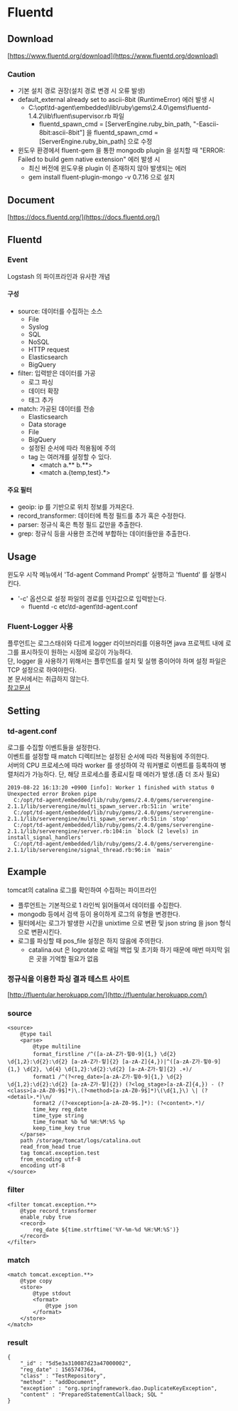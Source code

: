 # Fluentd

## Download
[https://www.fluentd.org/download](https://www.fluentd.org/download)

### Caution
* 기본 설치 경로 권장(설치 경로 변경 시 오류 발생)
* default_external already set to ascii-8bit (RuntimeError) 에러 발생 시
	+ C:\opt\td-agent\embedded\lib\ruby\gems\2.4.0\gems\fluentd-1.4.2\lib\fluent\supervisor.rb 파일
		- fluentd_spawn_cmd = [ServerEngine.ruby_bin_path, "-Eascii-8bit:ascii-8bit"] 을 fluentd_spawn_cmd = [ServerEngine.ruby_bin_path] 으로 수정
* 윈도우 환경에서 fluent-gem 을 통한 mongodb plugin 을 설치할 때 "ERROR: Failed to build gem native extension" 에러 발생 시
	+ 최신 버전에 윈도우용 plugin 이 존재하지 않아 발생되는 에러
	+ gem install fluent-plugin-mongo -v 0.7.16 으로 설치

## Document
[https://docs.fluentd.org/](https://docs.fluentd.org/)

## Fluentd

### Event
Logstash 의 파이프라인과 유사한 개념

#### 구성
* source: 데이터를 수집하는 소스
	+ File
	+ Syslog
	+ SQL
	+ NoSQL
	+ HTTP request
	+ Elasticsearch
	+ BigQuery
* filter: 입력받은 데이터를 가공
	+ 로그 파싱
	+ 데이터 확장
	+ 태그 추가
* match: 가공된 데이터를 전송
	+ Elasticsearch
	+ Data storage
	+ File
	+ BigQuery
	+ 설정된 순서에 따라 적용됨에 주의
	+ tag 는 여러개를 설정할 수 있다.
		- <match a.** b.**>
		- <match a.{temp,test}.*>

#### 주요 필터
* geoip: ip 를 기반으로 위치 정보를 가져온다.
* record_transformer: 데이터에 특정 필드를 추가 혹은 수정한다.
* parser: 정규식 혹은 특정 필드 값만을 추출한다.
* grep: 정규식 등을 사용한 조건에 부합하는 데이터들만을 추출한다.

## Usage
윈도우 시작 메뉴에서 'Td-agent Command Prompt' 실행하고 'fluentd' 를 실행시킨다.
* '-c' 옵션으로 설정 파일의 경로를 인자값으로 입력받는다.
	+ fluentd -c etc\td-agent\td-agent.conf

### Fluent-Logger 사용
플루언트는 로그스태쉬와 다르게 logger 라이브러리를 이용하면 java 프로젝트 내에 로그를 표시하듯이 원하는 시점에 로깅이 가능하다.  
단, logger 을 사용하기 위해서는 플루언트를 설치 및 실행 중이어야 하며 설정 파일은 TCP 설정으로 하여야한다.  
본 문서에서는 취급하지 않는다.  
[참고문서](http://github.com/fluent/fluent-logger-java)

## Setting

### td-agent.conf
로그를 수집할 이벤트들을 설정한다.  
이벤트를 설정할 때 match 디렉티브는 설정된 순서에 따라 적용됨에 주의한다.  
서버의 CPU 프로세스에 따라 worker 를 생성하여 각 워커별로 이벤트를 등록하여 병렬처리가 가능하다. 단, 해당 프로세스를 종료시킬 때 에러가 발생.(좀 더 조사 필요)
```
2019-08-22 16:13:20 +0900 [info]: Worker 1 finished with status 0
Unexpected error Broken pipe
  C:/opt/td-agent/embedded/lib/ruby/gems/2.4.0/gems/serverengine-2.1.1/lib/serverengine/multi_spawn_server.rb:51:in `write'
  C:/opt/td-agent/embedded/lib/ruby/gems/2.4.0/gems/serverengine-2.1.1/lib/serverengine/multi_spawn_server.rb:51:in `stop'
  C:/opt/td-agent/embedded/lib/ruby/gems/2.4.0/gems/serverengine-2.1.1/lib/serverengine/server.rb:104:in `block (2 levels) in install_signal_handlers'
  C:/opt/td-agent/embedded/lib/ruby/gems/2.4.0/gems/serverengine-2.1.1/lib/serverengine/signal_thread.rb:96:in `main'
```

## Example
tomcat의 catalina 로그를 확인하여 수집하는 파이프라인
* 플루언트는 기본적으로 1 라인씩 읽어들여서 데이터를 수집한다.
* mongodb 등에서 검색 등이 용이하게 로그의 유형을 변경한다.
* 필터에서는 로그가 발생한 시간을 unixtime 으로 변환 및 json string 을 json 형식으로 변환시킨다.
* 로그를 파싱할 때 pos_file 설정은 하지 않음에 주의한다.
	+ catalina.out 은 logrotate 로 매일 백업 및 초기화 하기 때문에 매번 마지막 읽은 곳을 기억할 필요가 없음

### 정규식을 이용한 파싱 결과 테스트 사이트
[http://fluentular.herokuapp.com/](http://fluentular.herokuapp.com/)

### source
```
<source>
    @type tail
    <parse>
        @type multiline
        format_firstline /^([a-zA-Z가-힣0-9]{1,} \d{2} \d{1,2}:\d{2}:\d{2} [a-zA-Z가-힣]{2} [a-zA-Z]{4,})|^([a-zA-Z가-힣0-9]{1,} \d{2}, \d{4} \d{1,2}:\d{2}:\d{2} [a-zA-Z가-힣]{2} .+)/
        format1 /^(?<reg_date>[a-zA-Z가-힣0-9]{1,} \d{2} \d{1,2}:\d{2}:\d{2} [a-zA-Z가-힣]{2}) (?<log_stage>[a-zA-Z]{4,}) - (?<class>[a-zA-Z0-9$]*)\.(?<method>[a-zA-Z0-9$]*)\(\d{1,}\) \| (?<detail>.*)\n/
        format2 /(?<exception>[a-zA-Z0-9$.]*): (?<content>.*)/
        time_key reg_date
        time_type string
        time_format %b %d %H:%M:%S %p
        keep_time_key true
    </parse>
    path /storage/tomcat/logs/catalina.out
    read_from_head true
    tag tomcat.exception.test
    from_encoding utf-8
    encoding utf-8
</source>
```

### filter
```
<filter tomcat.exception.**>
    @type record_transformer
    enable_ruby true
    <record>
        reg_date ${time.strftime('%Y-%m-%d %H:%M:%S')}
    </record>
</filter>
```

### match
```
<match tomcat.exception.**>
    @type copy
    <store>
        @type stdout
        <format>
            @type json
        </format>
    </store>
</match>
```

### result
```
{
    "_id" : "5d5e3a310087d23a47000002",
    "reg_date" : 1565747364,
    "class" : "TestRepository",
	"method" : "addDocument",
    "exception" : "org.springframework.dao.DuplicateKeyException",
    "content" : "PreparedStatementCallback; SQL "
}
```